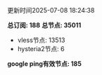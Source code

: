 更新时间2025-07-08 18:24:38

**总订阅: 188**
**总节点: 35011**
- vless节点: 13513
- hysteria2节点: 6

**google ping有效节点: 185**
